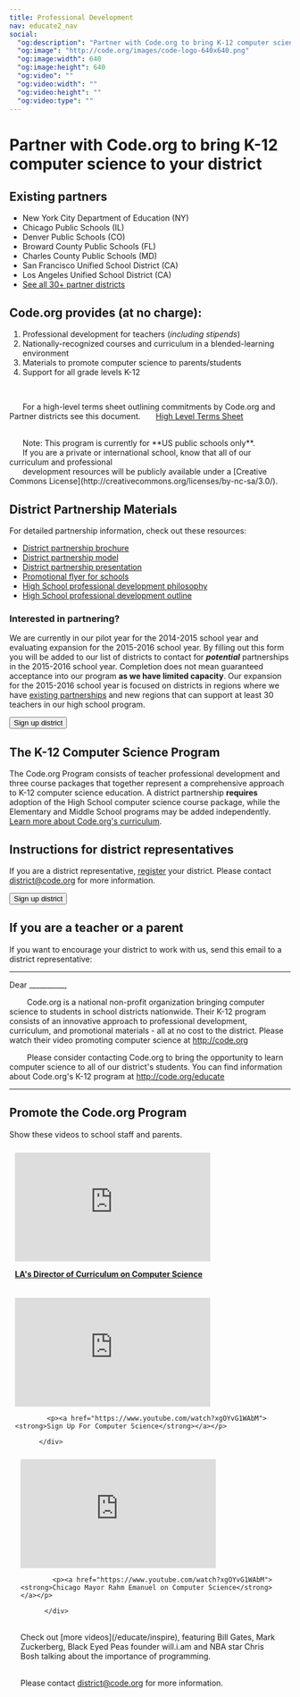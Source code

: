 ```yaml
---
title: Professional Development
nav: educate2_nav
social:
  "og:description": "Partner with Code.org to bring K-12 computer science to your district."
  "og:image": "http://code.org/images/code-logo-640x640.png"
  "og:image:width": 640
  "og:image:height": 640
  "og:video": ""
  "og:video:width": ""
  "og:video:height": ""
  "og:video:type": ""
---
```

# Partner with Code.org to bring K-12 computer science to your district

## Existing partners


- New York City Department of Education (NY)
- Chicago Public Schools (IL)
- Denver Public Schools (CO)
- Broward County Public Schools (FL)
- Charles County Public Schools (MD)
- San Francisco Unified School District (CA)
- Los Angeles Unified School District (CA)
- [See all 30+ partner districts](/educate/partner-districts)


## Code.org provides (at no charge): 

1. Professional development for teachers (*including stipends*)
2. Nationally-recognized courses and curriculum in a blended-learning environment
3. Materials to promote computer science to parents/students
4. Support for all grade levels K-12
<br />
	

&nbsp;&nbsp;&nbsp;&nbsp;&nbsp;&nbsp;For a high-level terms sheet outlining commitments by Code.org and Partner districts see this document. 
&nbsp;&nbsp;&nbsp;&nbsp;&nbsp;&nbsp;[High Level Terms Sheet](https://docs.google.com/document/d/19gQVqJD_QymJUnqmfUYgyq1s7xtf0piC6KIiMBhNmgI/pub)


<br />
&nbsp;&nbsp;&nbsp;&nbsp;&nbsp;&nbsp;Note: This program is currently for **US public schools only**. <br />
&nbsp;&nbsp;&nbsp;&nbsp;&nbsp;&nbsp;If you are a private or international school, know that all of our curriculum and professional <br />
&nbsp;&nbsp;&nbsp;&nbsp;&nbsp;&nbsp;development resources will be publicly available under a [Creative Commons License](http://creativecommons.org/licenses/by-nc-sa/3.0/).

## District Partnership Materials 

For detailed partnership information, check out these resources:
 

- [District partnership brochure](/files/Code.org_SchoolsBrochure.pdf)
- [District partnership model](/files/DistrictPartnershipPlan.pdf)
- [District partnership presentation](/files/DistrictPartnershipPresentation.pdf)
- [Promotional flyer for schools](/files/SchoolsOnePager.pdf)
- [High School professional development philosophy](/files/HighSchoolProfessionalDevelopmentPhilosophy.pdf) 
- [High School professional development outline](/files/HighSchoolProfessionalDevelopmentOutline.pdf) 

### Interested in partnering?

We are currently in our pilot year for the 2014-2015 school year and evaluating expansion for the 2015-2016 school year. By filling out this form you will be added to our list of districts to contact for ***potential*** partnerships in the 2015-2016 school year. Completion does not mean guaranteed acceptance into our program **as we have limited capacity**. Our expansion for the 2015-2016 school year is focused on districts in regions where we have [existing partnerships](http://code.org/educate/partner-districts) and new regions that can support at least 30 teachers in our high school program.

[<button>Sign up district</button>](/district-partner)

## The K-12 Computer Science Program

The Code.org Program consists of teacher professional development and three course packages that together represent a comprehensive approach to K-12 computer science education.  A district partnership **requires** adoption of the High School computer science course package, while the Elementary and Middle School programs may be added independently. [Learn more about Code.org's curriculum](/educate/curriculum/).

## Instructions for district representatives

If you are a district representative, [register](/district-partner) your district. Please contact <district@code.org> for more information.

[<button>Sign up district</button>](/district-partner)

  
## If you are a teacher or a parent
If you want to encourage your district to work with us, send this email to a district representative:

---
Dear __________,

&nbsp; &nbsp; &nbsp; &nbsp; Code.org is a national non-profit organization bringing computer science to students in school districts nationwide. Their K-12 program consists of an innovative approach to professional development, curriculum, and promotional materials - all at no cost to the district. Please watch their video promoting computer science at http://code.org

&nbsp; &nbsp; &nbsp; &nbsp; Please consider contacting Code.org to bring the opportunity to learn computer science to all of our district's students. You can find information about Code.org's K-12 program at http://code.org/educate

---


## Promote the Code.org Program

Show these videos to school staff and parents.

<div style="float:left; padding:10px">
 
<iframe width="350" height="195" src="https://www.youtubeeducation.com/embed/7DL21nMrHsA?iv_load_policy=3&rel=0&autohide=1&showinfo=0" frameborder="0" allowfullscreen></iframe>
            
<p><a href="https://www.youtube.com/watch?7DL21nMrHsA"><strong>LA's Director of Curriculum on Computer Science</strong></a></p>
</div>

<div style="float:left; padding:10px">

<iframe width="350" height="195" src="https://www.youtubeeducation.com/embed/xgOYvG1WAbM?iv_load_policy=3&rel=0&autohide=1&showinfo=0" frameborder="0" allowfullscreen></iframe>
            
            <p><a href="https://www.youtube.com/watch?xgOYvG1WAbM"><strong>Sign Up For Computer Science</strong></a></p>
            
          </div>

<div style="float:left; padding:10px">

<iframe width="350" height="195" src="https://www.youtubeeducation.com/embed/DJsUb8Qrcy0?iv_load_policy=3&rel=0&autohide=1&showinfo=0" frameborder="0" allowfullscreen></iframe>
            
            <p><a href="https://www.youtube.com/watch?xgOYvG1WAbM"><strong>Chicago Mayor Rahm Emanuel on Computer Science</strong></a></p>
            
          </div>

<div style='clear:both'></div>

<br />
Check out [more videos](/educate/inspire), featuring Bill Gates, Mark Zuckerberg, Black Eyed Peas founder will.i.am and NBA star Chris Bosh talking about the importance of programming.
<br />
<br/>


Please contact <district@code.org> for more information.

